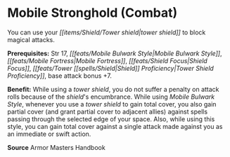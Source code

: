 ﻿---
cssclass: [feats]

---
# Mobile Stronghold (Combat)

You can use your _[[items/Shield/Tower shield|tower shield]]_ to block magical attacks.

**Prerequisites:** Str 17, _[[feats/Mobile Bulwark Style|Mobile Bulwark Style]]_, _[[feats/Mobile Fortress|Mobile Fortress]]_, _[[feats/Shield Focus|Shield Focus]]_, _[[feats/Tower _[[spells/Shield|Shield]]_ Proficiency|Tower _Shield_ Proficiency]]_, base attack bonus +7.

**Benefit:** While using a _tower shield_, you do not suffer a penalty on attack rolls because of the _shield_'s encumbrance. While using _Mobile Bulwark Style_, whenever you use a _tower shield_ to gain total cover, you also gain partial cover (and grant partial cover to adjacent allies) against spells passing through the selected edge of your space. Also, while using this style, you can gain total cover against a single attack made against you as an immediate or swift action.

**Source** Armor Masters Handbook